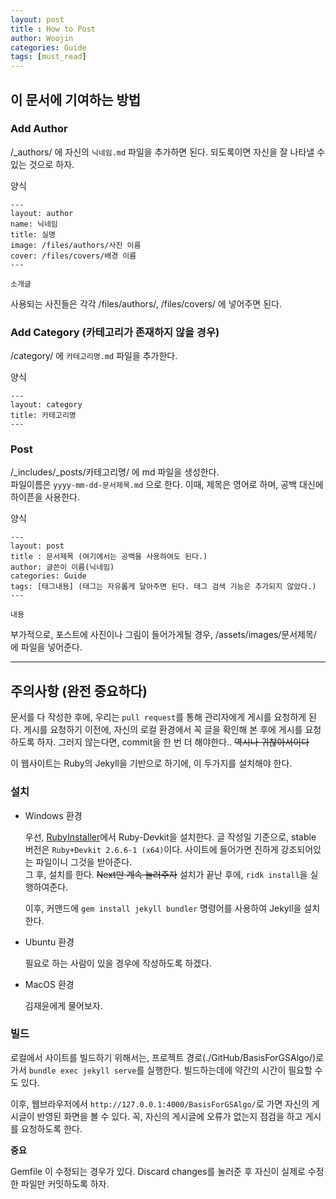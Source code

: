 ```yaml
---
layout: post
title : How to Post
author: Woojin
categories: Guide
tags: [must_read]
---
```


## 이 문서에 기여하는 방법

### Add Author
/_authors/ 에 자신의 `닉네임.md` 파일을 추가하면 된다. 되도록이면 자신을 잘 나타낼 수 있는 것으로 하자.

양식
```
---
layout: author
name: 닉네임
title: 실명
image: /files/authors/사진 이름
cover: /files/covers/배경 이름
---

소개글
```
사용되는 사진들은 각각 /files/authors/, /files/covers/ 에 넣어주면 된다.

### Add Category (카테고리가 존재하지 않을 경우)
/category/ 에 `카테고리명.md` 파일을 추가한다.

양식
```
---
layout: category
title: 카테고리명
---
```
### Post
/_includes/_posts/카테고리명/ 에 md 파일을 생성한다.  
파일이름은 `yyyy-mm-dd-문서제목.md` 으로 한다. 이때, 제목은 영어로 하며, 공백 대신에 하이픈을 사용한다.

양식
```
---
layout: post
title : 문서제목 (여기에서는 공백을 사용하여도 된다.)
author: 글쓴이 이름(닉네임)
categories: Guide
tags: [태그내용] (태그는 자유롭게 달아주면 된다. 태그 검색 기능은 추가되지 않았다.)
---

내용
```

부가적으로, 포스트에 사진이나 그림이 들어가게될 경우, /assets/images/문서제목/ 에 파일을 넣어준다.


---
## 주의사항 (완전 중요하다)
문서를 다 작성한 후에, 우리는 `pull request`를 통해 관리자에게 게시를 요청하게 된다.
게시를 요청하기 이전에, 자신의 로컬 환경에서 꼭 글을 확인해 본 후에 게시를 요청하도록 하자.
그러지 않는다면, commit을 한 번 더 해야한다.. ~~역시나 귀찮아서이다~~

이 웹사이트는 Ruby의 Jekyll을 기반으로 하기에, 이 두가지를 설치해야 한다.

### 설치

-  Windows 환경

    우선, [RubyInstaller](https://rubyinstaller.org/downloads/)에서 Ruby-Devkit을 설치한다.
    글 작성일 기준으로, stable 버전은 `Ruby+Devkit 2.6.6-1 (x64)`이다. 사이트에 들어가면 진하게 강조되어있는 파일이니 그것을 받아준다.  
    그 후, 설치를 한다. ~~Next만 계속 눌러주자~~ 설치가 끝난 후에, `ridk install`을 실행하여준다.

    이후, 커맨드에 `gem install jekyll bundler` 명령어를 사용하여 Jekyll을 설치한다.

- Ubuntu 환경

    필요로 하는 사람이 있을 경우에 작성하도록 하겠다.

- MacOS 환경

    김재윤에게 물어보자.


### 빌드
로컬에서 사이트를 빌드하기 위해서는, 프로젝트 경로(./GitHub/BasisForGSAlgo/)로 가서 `bundle exec jekyll serve`를 실행한다. 빌드하는데에 약간의 시간이 필요할 수도 있다.

이후, 웹브라우저에서 `http://127.0.0.1:4000/BasisForGSAlgo/`로 가면 자신의 게시글이 반영된 화면을 볼 수 있다. 꼭, 자신의 게시글에 오류가 없는지 점검을 하고 게시를 요청하도록 한다.

**중요**

Gemfile 이 수정되는 경우가 있다. Discard changes를 눌러준 후 자신이 실제로 수정한 파일만 커밋하도록 하자.